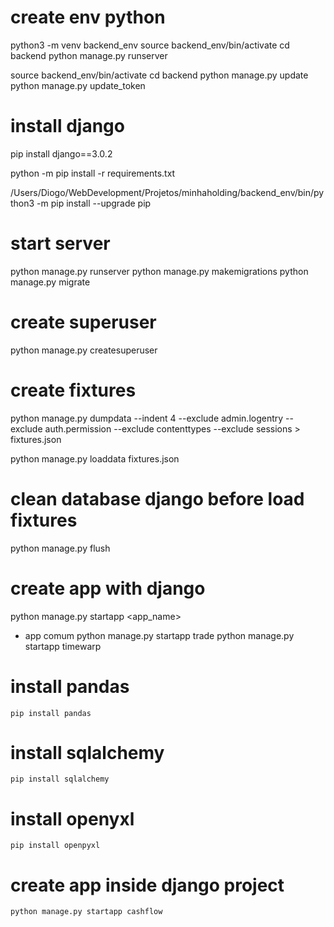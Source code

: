 # create env python

python3 -m venv backend_env
source backend_env/bin/activate
cd backend
python manage.py runserver

source backend_env/bin/activate
cd backend
python manage.py update
python manage.py update_token

# install django

pip install django==3.0.2

python -m pip install -r requirements.txt

/Users/Diogo/WebDevelopment/Projetos/minhaholding/backend_env/bin/python3 -m pip install --upgrade pip

# start server

python manage.py runserver
python manage.py makemigrations
python manage.py migrate

# create superuser

python manage.py createsuperuser

# create fixtures

python manage.py dumpdata --indent 4 --exclude admin.logentry --exclude auth.permission --exclude contenttypes --exclude sessions > fixtures.json

python manage.py loaddata fixtures.json

# clean database django before load fixtures

python manage.py flush

# create app with django

python manage.py startapp <app_name>
- app comum
python manage.py startapp trade
python manage.py startapp timewarp

# install pandas

    pip install pandas

# install sqlalchemy

    pip install sqlalchemy

# install openyxl

    pip install openpyxl

# create app inside django project

    python manage.py startapp cashflow

